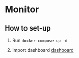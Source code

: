 # Monitor

## How to set-up

1. Run `docker-compose up -d`

2. Import dashboard [dashboard](https://grafana.com/grafana/dashboards/1860)